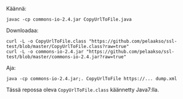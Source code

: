 Käännä:

`javac -cp commons-io-2.4.jar CopyUrlToFile.java`

Downloadaa:

```
curl -L -o CopyUrlToFile.class "https://github.com/pelaakso/ssl-test/blob/master/CopyUrlToFile.class?raw=true"
curl -L -o commons-io-2.4.jar "https://github.com/pelaakso/ssl-test/blob/master/commons-io-2.4.jar?raw=true"
```

Aja:

`java -cp commons-io-2.4.jar;. CopyUrlToFile https://... dump.xml`

Tässä repossa oleva `CopyUrlToFile.class` käännetty Java7:lla.


